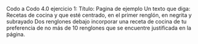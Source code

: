 Codo a Codo 4.0
ejercicio 1:
Título: Pagina de ejemplo 
Un texto que diga: Recetas de cocina y que esté centrado, en el primer renglón, en negrita y subrayado Dos renglones debajo incorporar una receta de cocina de tu preferencia de no más de 10 renglones que se encuentre justificada en la página.
